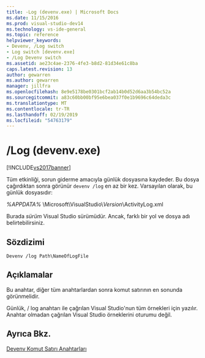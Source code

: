 ```yaml
---
title: -Log (devenv.exe) | Microsoft Docs
ms.date: 11/15/2016
ms.prod: visual-studio-dev14
ms.technology: vs-ide-general
ms.topic: reference
helpviewer_keywords:
- Devenv, /Log switch
- Log switch [devenv.exe]
- /Log Devenv switch
ms.assetid: ae23c4ae-2376-4fe3-b8d2-81d34e61c8ba
caps.latest.revision: 13
author: gewarren
ms.author: gewarren
manager: jillfra
ms.openlocfilehash: 8e9e5178be0301bcf2ab14b0d52d6aa3b54bc52a
ms.sourcegitcommit: a83c60bb00bf95e6bea037f0e1b9696c64deda3c
ms.translationtype: MT
ms.contentlocale: tr-TR
ms.lasthandoff: 02/19/2019
ms.locfileid: "54763179"
---
```

# <a name="log-devenvexe"></a>/Log (devenv.exe)
[!INCLUDE[vs2017banner](../../includes/vs2017banner.md)]

  
Tüm etkinliği, sorun giderme amacıyla günlük dosyasına kaydeder. Bu dosya çağırdıktan sonra görünür `devenv /log` en az bir kez. Varsayılan olarak, bu günlük dosyasıdır:  
  
 *%APPDATA%* \Microsoft\VisualStudio\\*Version*\ActivityLog.xml  
  
 Burada *sürüm* Visual Studio sürümüdür. Ancak, farklı bir yol ve dosya adı belirtebilirsiniz.  
  
## <a name="syntax"></a>Sözdizimi  
  
```  
Devenv /log Path\NameOfLogFile  
```  
  
## <a name="remarks"></a>Açıklamalar  
 Bu anahtar, diğer tüm anahtarlardan sonra komut satırının en sonunda görünmelidir.  
  
 Günlük, / log anahtarı ile çağrılan Visual Studio'nun tüm örnekleri için yazılır. Anahtar olmadan çağrılan Visual Studio örneklerini oturumu değil.  
  
## <a name="see-also"></a>Ayrıca Bkz.  
 [Devenv Komut Satırı Anahtarları](../../ide/reference/devenv-command-line-switches.md)
